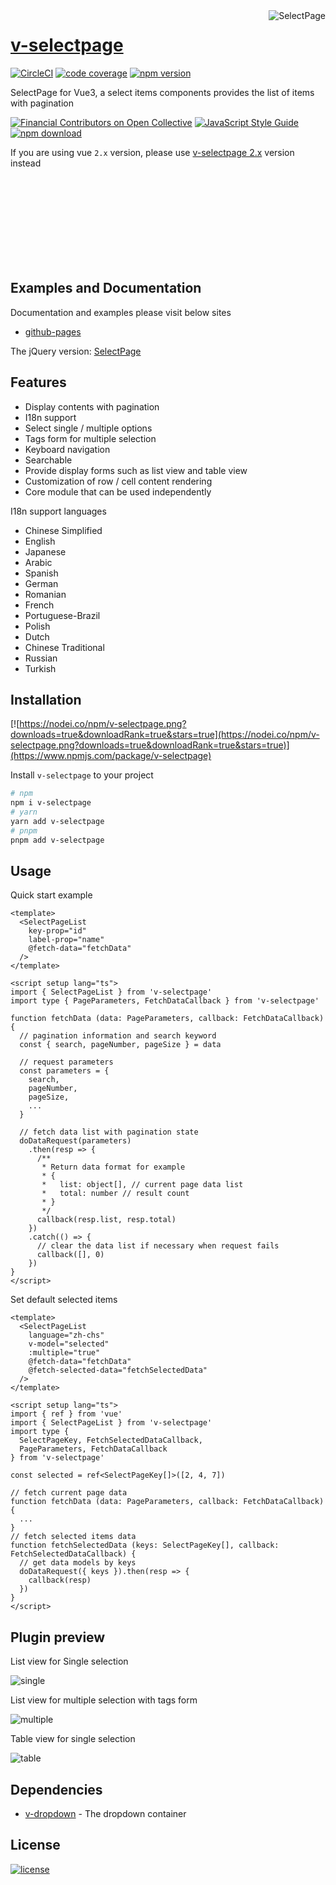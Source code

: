 <a href="https://terryz.github.io/vue/#/selectpage" target="_blank">
  <img src="https://terryz.github.io/image/v-selectpage/v3/selectpage-list-multiple.png" alt="SelectPage" align="right" valign="top" >
</a>

# [v-selectpage](https://terryz.github.io/vue/#/selectpage)

[![CircleCI](https://dl.circleci.com/status-badge/img/gh/TerryZ/v-selectpage/tree/master.svg?style=svg)](https://dl.circleci.com/status-badge/redirect/gh/TerryZ/v-selectpage/tree/master) [![code coverage](https://codecov.io/gh/TerryZ/v-selectpage/branch/master/graph/badge.svg)](https://codecov.io/gh/TerryZ/v-selectpage) [![npm version](https://img.shields.io/npm/v/v-selectpage.svg)](https://www.npmjs.com/package/v-selectpage)

SelectPage for Vue3, a select items components provides the list of items with pagination

[![Financial Contributors on Open Collective](https://opencollective.com/v-selectpage/all/badge.svg?label=financial+contributors)](https://opencollective.com/v-selectpage)
[![JavaScript Style Guide](https://img.shields.io/badge/code_style-standard-brightgreen.svg)](https://standardjs.com)
[![npm download](https://img.shields.io/npm/dy/v-selectpage.svg)](https://www.npmjs.com/package/v-selectpage)

If you are using vue `2.x` version, please use [v-selectpage 2.x](https://github.com/TerryZ/v-selectpage/tree/dev-vue-2) version instead

<br><br><br><br><br><br><br><br>

## Examples and Documentation

Documentation and examples please visit below sites

- [github-pages](https://terryz.github.io/docs-vue3/selectpage/)

The jQuery version: [SelectPage](https://github.com/TerryZ/SelectPage)

## Features

- Display contents with pagination
- I18n support
- Select single / multiple options
- Tags form for multiple selection
- Keyboard navigation
- Searchable
- Provide display forms such as list view and table view
- Customization of row / cell content rendering
- Core module that can be used independently

I18n support languages

<!-- Chinese Simplified • English • Japanese • Arabic • Spanish • German • Romanian • French • Portuguese-Brazil • Polish • Dutch • Chinese Traditional • Russian • Turkish -->

- Chinese Simplified
- English
- Japanese
- Arabic
- Spanish
- German
- Romanian
- French
- Portuguese-Brazil
- Polish
- Dutch
- Chinese Traditional
- Russian
- Turkish

## Installation

[![https://nodei.co/npm/v-selectpage.png?downloads=true&downloadRank=true&stars=true](https://nodei.co/npm/v-selectpage.png?downloads=true&downloadRank=true&stars=true)](https://www.npmjs.com/package/v-selectpage)

Install `v-selectpage` to your project

``` bash
# npm
npm i v-selectpage
# yarn
yarn add v-selectpage
# pnpm
pnpm add v-selectpage
```

## Usage

Quick start example

```vue
<template>
  <SelectPageList
    key-prop="id"
    label-prop="name"
    @fetch-data="fetchData"
  />
</template>

<script setup lang="ts">
import { SelectPageList } from 'v-selectpage'
import type { PageParameters, FetchDataCallback } from 'v-selectpage'

function fetchData (data: PageParameters, callback: FetchDataCallback) {
  // pagination information and search keyword
  const { search, pageNumber, pageSize } = data

  // request parameters
  const parameters = {
    search,
    pageNumber,
    pageSize,
    ...
  }

  // fetch data list with pagination state
  doDataRequest(parameters)
    .then(resp => {
      /**
       * Return data format for example
       * {
       *   list: object[], // current page data list
       *   total: number // result count
       * }
       */
      callback(resp.list, resp.total)
    })
    .catch(() => {
      // clear the data list if necessary when request fails
      callback([], 0)
    })
}
</script>
```

Set default selected items

```vue
<template>
  <SelectPageList
    language="zh-chs"
    v-model="selected"
    :multiple="true"
    @fetch-data="fetchData"
    @fetch-selected-data="fetchSelectedData"
  />
</template>

<script setup lang="ts">
import { ref } from 'vue'
import { SelectPageList } from 'v-selectpage'
import type {
  SelectPageKey, FetchSelectedDataCallback,
  PageParameters, FetchDataCallback
} from 'v-selectpage'

const selected = ref<SelectPageKey[]>([2, 4, 7])

// fetch current page data
function fetchData (data: PageParameters, callback: FetchDataCallback) {
  ...
}
// fetch selected items data
function fetchSelectedData (keys: SelectPageKey[], callback: FetchSelectedDataCallback) {
  // get data models by keys
  doDataRequest({ keys }).then(resp => {
    callback(resp)
  })
}
</script>
```

## Plugin preview

List view for Single selection

![single](https://terryz.github.io/image/v-selectpage/v3/selectpage-list-single.png)

List view for multiple selection with tags form

![multiple](https://terryz.github.io/image/v-selectpage/v3/selectpage-list-multiple.png)

Table view for single selection

![table](https://terryz.github.io/image/v-selectpage/v3/selectpage-table-single.png)

## Dependencies

- [v-dropdown](https://github.com/TerryZ/v-dropdown) - The dropdown container

## License

[![license](https://img.shields.io/badge/license-MIT-brightgreen.svg)](https://mit-license.org/)
